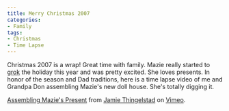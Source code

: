 ```yaml
---
title: Merry Christmas 2007
categories:
- Family
tags:
- Christmas
- Time Lapse
---
```


Christmas 2007 is a wrap! Great time with family. Mazie really started to [grok](http://en.wikipedia.org/wiki/Grok) the holiday this year and was pretty excited. She loves presents. In honor of the season and Dad traditions, here is a time lapse video of me and Grandpa Don assembling Mazie's new doll house. She's totally digging it.

  
[Assembling Mazie's Present](http://www.vimeo.com/453154/l:embed_453154) from [Jamie Thingelstad](http://www.vimeo.com/thingles/l:embed_453154) on [Vimeo](http://vimeo.com/l:embed_453154).

